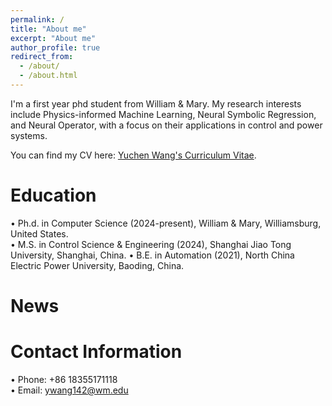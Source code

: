 ```yaml
---
permalink: /
title: "About me"
excerpt: "About me"
author_profile: true
redirect_from: 
  - /about/
  - /about.html
---
```


I'm a first year phd student from William & Mary. 
My research interests include Physics-informed Machine Learning, Neural Symbolic Regression, and Neural Operator, with a focus on their applications in control and power systems.

You can find my CV here: [Yuchen Wang's Curriculum Vitae](../assets/CV.pdf).

Education
======
•	Ph.d. in Computer Science (2024-present), William & Mary, Williamsburg, United States.<br>
•	M.S. in Control Science & Engineering (2024), Shanghai Jiao Tong University, Shanghai, China.
•	B.E. in Automation (2021), North China Electric Power University, Baoding, China.

News
======

Contact Information
======
•	Phone: +86 18355171118 <br>
•	Email: ywang142@wm.edu
